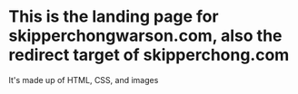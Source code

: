 # This is the landing page for skipperchongwarson.com, also the redirect target of skipperchong.com

It's made up of HTML, CSS, and images
